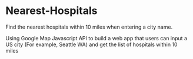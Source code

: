 # Nearest-Hospitals
Find the nearest hospitals within 10 miles when entering a city name.

Using Google Map Javascript API to build a web app that users can input a US city (For example, Seattle WA) and get the list of hospitals within 10 miles
